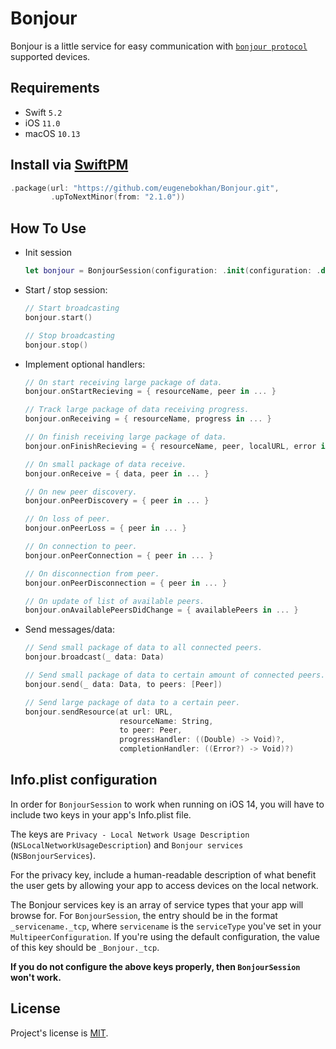 # Bonjour

Bonjour is a little service for easy communication with [`bonjour protocol`](https://developer.apple.com/bonjour/) supported devices.

## Requirements

* Swift `5.2`
* iOS `11.0`
* macOS `10.13`

## Install via [SwiftPM](https://swift.org/package-manager/)

```swift
.package(url: "https://github.com/eugenebokhan/Bonjour.git",
         .upToNextMinor(from: "2.1.0"))
```

## How To Use

* Init session

  ```swift
  let bonjour = BonjourSession(configuration: .init(configuration: .default))
  ```

* Start / stop session:
  ```swift
  // Start broadcasting
  bonjour.start()

  // Stop broadcasting
  bonjour.stop()
  ```
* Implement optional handlers:

  ```swift
  // On start receiving large package of data.
  bonjour.onStartRecieving = { resourceName, peer in ... }

  // Track large package of data receiving progress.
  bonjour.onReceiving = { resourceName, progress in ... }

  // On finish receiving large package of data.
  bonjour.onFinishRecieving = { resourceName, peer, localURL, error in ... }

  // On small package of data receive.
  bonjour.onReceive = { data, peer in ... }

  // On new peer discovery.
  bonjour.onPeerDiscovery = { peer in ... }

  // On loss of peer.
  bonjour.onPeerLoss = { peer in ... }

  // On connection to peer.
  bonjour.onPeerConnection = { peer in ... }

  // On disconnection from peer.
  bonjour.onPeerDisconnection = { peer in ... }

  // On update of list of available peers.
  bonjour.onAvailablePeersDidChange = { availablePeers in ... }
  ```

* Send messages/data:
  ```Swift
  // Send small package of data to all connected peers.
  bonjour.broadcast(_ data: Data)

  // Send small package of data to certain amount of connected peers.
  bonjour.send(_ data: Data, to peers: [Peer])

  // Send large package of data to a certain peer.
  bonjour.sendResource(at url: URL,
                       resourceName: String,
                       to peer: Peer,
                       progressHandler: ((Double) -> Void)?,
                       completionHandler: ((Error?) -> Void)?)
  ```

## Info.plist configuration

In order for `BonjourSession` to work when running on iOS 14, you will have to include two keys in your app's Info.plist file.

The keys are `Privacy - Local Network Usage Description` (`NSLocalNetworkUsageDescription`) and `Bonjour services` (`NSBonjourServices`).

For the privacy key, include a human-readable description of what benefit the user gets by allowing your app to access devices on the local network.

The Bonjour services key is an array of service types that your app will browse for. For `BonjourSession`, the entry should be in the format `_servicename._tcp`, where `servicename` is the `serviceType` you've set in your `MultipeerConfiguration`. If you're using the default configuration, the value of this key should be `_Bonjour._tcp`.

**If you do not configure the above keys properly, then `BonjourSession` won't work.**

## License

Project's license is [MIT](LICENSE).

